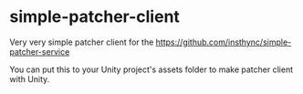 # simple-patcher-client
Very very simple patcher client for the https://github.com/insthync/simple-patcher-service

You can put this to your Unity project's assets folder to make patcher client with Unity.
